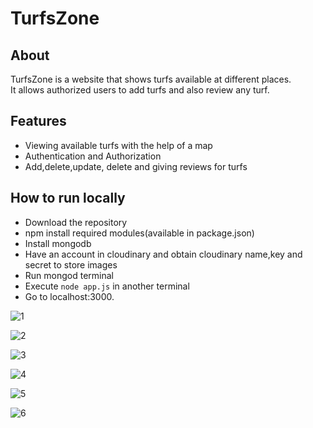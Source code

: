 # TurfsZone

## About
TurfsZone is a website that shows turfs available at different places.<br>It allows authorized users to add turfs and also review any turf.


## Features
- Viewing available turfs with the help of a map
- Authentication and Authorization
- Add,delete,update, delete and giving reviews for turfs


## How to run locally
- Download the repository
- npm install required modules(available in package.json)
- Install mongodb
- Have an account in cloudinary and obtain cloudinary name,key and secret to store images
- Run mongod terminal
- Execute `node app.js` in another terminal
- Go to localhost:3000.

![1](https://user-images.githubusercontent.com/88657287/175784367-2b49ae53-6ca8-4bd4-b5cb-5ddc0650d8ed.jpg)


![2](https://user-images.githubusercontent.com/88657287/175784370-8db21580-9794-4618-9096-7c91de3585e5.jpg)


![3](https://user-images.githubusercontent.com/88657287/175784374-eb80b738-28ea-41ec-b0de-dbb22694f085.jpg)


![4](https://user-images.githubusercontent.com/88657287/175784378-c9991202-403e-4741-9e00-6489583cdc12.jpg)

![5](https://user-images.githubusercontent.com/88657287/175784380-f83588ac-34cd-4749-a7f1-1b28402a2ca2.jpg)


![6](https://user-images.githubusercontent.com/88657287/175784383-46bb92d9-6093-4aa8-a2b1-3fec9b44fb72.jpg)

